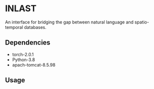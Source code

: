 # INLAST
An interface for bridging the gap between natural language and spatio-temporal databases.
## Dependencies
   * torch-2.0.1 
   * Python-3.8
   * apach-tomcat-8.5.98
## Usage
